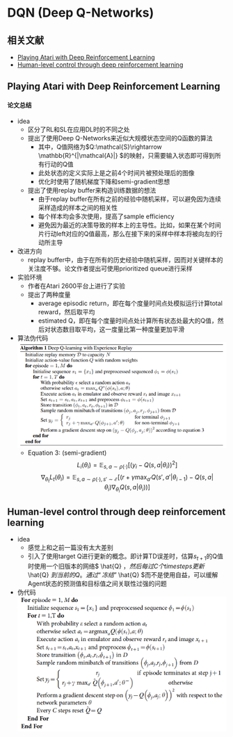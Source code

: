 # DQN (Deep Q-Networks)
## 相关文献
+ [Playing Atari with Deep Reinforcement Learning](./asset/DQN1.pdf)
+ [Human-level control through deep reinforcement learning](./asset/DQN2.pdf)

## Playing Atari with Deep Reinforcement Learning
#### 论文总结
+ idea
  + 区分了RL和SL在应用DL时的不同之处
  + 提出了使用Deep Q-Networks来近似大规模状态空间的Q函数的算法
    + 其中，Q值网络为$Q:\mathcal{S}\rightarrow \mathbb{R}^{|\mathcal{A}|} $的映射，只需要输入状态即可得到所有行动的Q值
    + 此处状态的定义实际上是之前4个时间片被预处理后的图像
    + 优化时使用了随机梯度下降和semi-gradient思想
  + 提出了使用replay buffer来构造训练数据的想法
    + 由于replay buffer在所有之前的经验中随机采样，可以避免因为连续采样造成的样本之间的相关性
    + 每个样本均会多次使用，提高了sample efficiency
    + 避免因为最近的决策导致的样本上的主导性。比如，如果在某个时间片行动left对应的Q值最高，那么在接下来的采样中样本将被向左的行动所主导
+ 改进方向
  + replay buffer中，由于在所有的历史经验中随机采样，因而对关键样本的关注度不够。论文作者提出可使用prioritized queue进行采样
+ 实验环境
  + 作者在Atari 2600平台上进行了实验
  + 提出了两种度量
    + average episodic return，即在每个度量时间点处模拟运行计算total reward，然后取平均
    + estimated Q，即在每个度量时间点处计算所有状态处最大的Q值，然后对状态数目取平均，这一度量比第一种度量更加平滑
+ 算法伪代码  
  ![](img/2020-08-24-10-36-30.png)
  + Equation 3: (semi-gradient)
  $$L_i(\theta_i) = \mathbb{E}_{s, a\sim \rho(\cdot)}[(y_i-Q(s, a|\theta_i))^2] $$
  $$\nabla_{\theta_t}L_t(\theta_i) = \mathbb{E}_{s, a\sim\rho(\cdot),s'\sim \mathcal{E}}\left[\left(r+\gamma\max_{a'}Q(s', a'|\theta_{i-1})-Q(s, a|\theta_i)\nabla_{\theta_i}Q(s, a|\theta_i)\right)\right] $$

## Human-level control through deep reinforcement learning
+ idea
  + 感觉上和之前一篇没有太大差别
  + 引入了使用target Q进行更新的概念。即计算TD误差时，估算$s_{t+1}$的Q值时使用一个旧版本的网络$ \hat{Q} $，然后每过C个time steps更新$ \hat{Q} $到当前的Q。通过“冻结”$ \hat{Q} $而不是使用自益，可以缓解Agent状态的预测值和目标值之间关联性过强的问题
+ 伪代码  
  ![](img/2020-08-24-23-33-21.png)